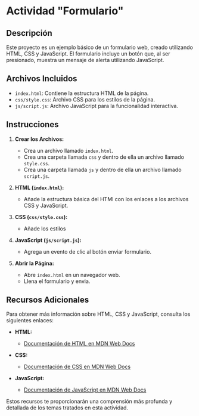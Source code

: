 # Actividad "Formulario"

## Descripción
Este proyecto es un ejemplo básico de un formulario web, creado utilizando HTML, CSS y JavaScript. El formulario incluye un botón que, al ser presionado, muestra un mensaje de alerta utilizando JavaScript.

## Archivos Incluidos
- `index.html`: Contiene la estructura HTML de la página.
- `css/style.css`: Archivo CSS para los estilos de la página.
- `js/script.js`: Archivo JavaScript para la funcionalidad interactiva.

## Instrucciones

1. **Crear los Archivos:**
   - Crea un archivo llamado `index.html`.
   - Crea una carpeta llamada `css` y dentro de ella un archivo llamado `style.css`.
   - Crea una carpeta llamada `js` y dentro de ella un archivo llamado `script.js`.

2. **HTML (`index.html`):**
   - Añade la estructura básica del HTMl con los enlaces a los archivos CSS y JavaScript.

3. **CSS (`css/style.css`):**
   - Añade los estilos

4. **JavaScript (`js/script.js`):**
   - Agrega un evento de clic al botón enviar formulario.

5. **Abrir la Página:**
   - Abre `index.html` en un navegador web.
   - Llena el formulario y envia.

## Recursos Adicionales

Para obtener más información sobre HTML, CSS y JavaScript, consulta los siguientes enlaces:

- **HTML:**
  - [Documentación de HTML en MDN Web Docs](https://developer.mozilla.org/es/docs/Web/HTML)

- **CSS:**
  - [Documentación de CSS en MDN Web Docs](https://developer.mozilla.org/es/docs/Web/CSS)

- **JavaScript:**
  - [Documentación de JavaScript en MDN Web Docs](https://developer.mozilla.org/es/docs/Web/JavaScript)

Estos recursos te proporcionarán una comprensión más profunda y detallada de los temas tratados en esta actividad.
